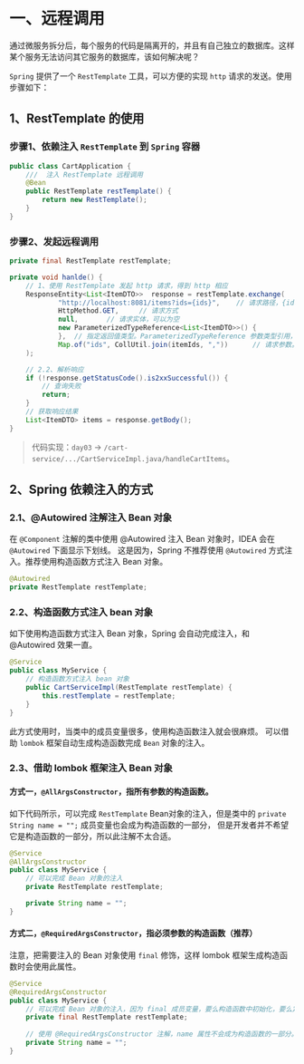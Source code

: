 # 一、远程调用
通过微服务拆分后，每个服务的代码是隔离开的，并且有自己独立的数据库。这样某个服务无法访问其它服务的数据库，该如何解决呢？

`Spring` 提供了一个 `RestTemplate` 工具，可以方便的实现 `http` 请求的发送。使用步骤如下： 

## 1、RestTemplate 的使用

### 步骤1、依赖注入 `RestTemplate` 到 `Spring` 容器
```java
public class CartApplication {
    ///  注入 RestTemplate 远程调用
    @Bean
    public RestTemplate restTemplate() { 
        return new RestTemplate();
    }
}
```

### 步骤2、发起远程调用
```java
private final RestTemplate restTemplate;

private void hanlde() {
    // 1、使用 RestTemplate 发起 http 请求，得到 http 相应
    ResponseEntity<List<ItemDTO>>  response = restTemplate.exchange(
            "http://localhost:8081/items?ids={ids}",    // 请求路径，{ids} 是一个占位符
            HttpMethod.GET,     // 请求方式
            null,       // 请求实体，可以为空
            new ParameterizedTypeReference<List<ItemDTO>>() {
            },  // 指定返回值类型。ParameterizedTypeReference 参数类型引用，通过对象的泛型把类型传递过去。
            Map.of("ids", CollUtil.join(itemIds, ","))      // 请求参数。给 {ids} 占位符占位符赋值
    );

    // 2.2、解析响应
    if (!response.getStatusCode().is2xxSuccessful()) {
        // 查询失败
        return;
    }
    // 获取响应结果
    List<ItemDTO> items = response.getBody();
}
```

> 代码实现：`day03` -> `/cart-service/.../CartServiceImpl.java/handleCartItems`。


## 2、Spring 依赖注入的方式

### 2.1、@Autowired 注解注入 Bean 对象

在 `@Component` 注解的类中使用 @Autowired 注入 Bean 对象时，IDEA 会在 `@Autowired` 下面显示下划线。
这是因为，Spring 不推荐使用 `@Autowired` 方式注入。推荐使用构造函数方式注入 Bean 对象。

```java
@Autowired
private RestTemplate restTemplate;
```

### 2.2、构造函数方式注入 bean 对象
如下使用构造函数方式注入 Bean 对象，Spring 会自动完成注入，和 @Autowired 效果一直。 

```java
@Service
public class MyService {
    // 构造函数方式注入 bean 对象
    public CartServiceImpl(RestTemplate restTemplate) {
        this.restTemplate = restTemplate;
    }
}
```
此方式使用时，当类中的成员变量很多，使用构造函数注入就会很麻烦。
可以借助 `lombok` 框架自动生成构造函数完成 `Bean` 对象的注入。

### 2.3、借助 lombok 框架注入 Bean 对象

#### 方式一，`@AllArgsConstructor`，指所有参数的构造函数。

如下代码所示，可以完成 `RestTemplate` Bean对象的注入，但是类中的 `private String name = "";` 成员变量也会成为构造函数的一部分，
但是开发者并不希望它是构造函数的一部分，所以此注解不太合适。

```java
@Service
@AllArgsConstructor
public class MyService {
    // 可以完成 Bean 对象的注入
    private RestTemplate restTemplate;

    private String name = "";
}
```


#### 方式二，`@RequiredArgsConstructor`，指必须参数的构造函数（推荐）

注意，把需要注入的 Bean 对象使用 `final` 修饰，这样 lombok 框架生成构造函数时会使用此属性。

```java
@Service
@RequiredArgsConstructor
public class MyService {
    // 可以完成 Bean 对象的注入，因为 final 成员变量，要么构造函数中初始化，要么定义时初始化。
    private final RestTemplate restTemplate;
    
    // 使用 @RequiredArgsConstructor 注解，name 属性不会成为构造函数的一部分。
    private String name = "";
}
```

